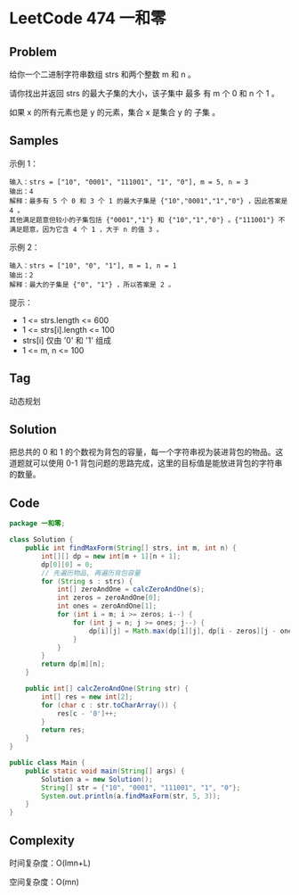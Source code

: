 # LeetCode 474 一和零

## Problem

给你一个二进制字符串数组 strs 和两个整数 m 和 n 。

请你找出并返回 strs 的最大子集的大小，该子集中 最多 有 m 个 0 和 n 个 1 。

如果 x 的所有元素也是 y 的元素，集合 x 是集合 y 的 子集 。

## Samples

示例 1：

```
输入：strs = ["10", "0001", "111001", "1", "0"], m = 5, n = 3
输出：4
解释：最多有 5 个 0 和 3 个 1 的最大子集是 {"10","0001","1","0"} ，因此答案是 4 。
其他满足题意但较小的子集包括 {"0001","1"} 和 {"10","1","0"} 。{"111001"} 不满足题意，因为它含 4 个 1 ，大于 n 的值 3 。
```

示例 2：

```
输入：strs = ["10", "0", "1"], m = 1, n = 1
输出：2
解释：最大的子集是 {"0", "1"} ，所以答案是 2 。
```


提示：

- 1 <= strs.length <= 600
- 1 <= strs[i].length <= 100
- strs[i] 仅由 '0' 和 '1' 组成
- 1 <= m, n <= 100

## Tag

动态规划

## Solution

把总共的 0 和 1 的个数视为背包的容量，每一个字符串视为装进背包的物品。这道题就可以使用 0-1 背包问题的思路完成，这里的目标值是能放进背包的字符串的数量。

## Code

```java
package 一和零;

class Solution {
    public int findMaxForm(String[] strs, int m, int n) {
        int[][] dp = new int[m + 1][n + 1];
        dp[0][0] = 0;
        // 先遍历物品, 再遍历背包容量
        for (String s : strs) {
            int[] zeroAndOne = calcZeroAndOne(s);
            int zeros = zeroAndOne[0];
            int ones = zeroAndOne[1];
            for (int i = m; i >= zeros; i--) {
                for (int j = n; j >= ones; j--) {
                    dp[i][j] = Math.max(dp[i][j], dp[i - zeros][j - ones] + 1);
                }
            }
        }
        return dp[m][n];
    }

    public int[] calcZeroAndOne(String str) {
        int[] res = new int[2];
        for (char c : str.toCharArray()) {
            res[c - '0']++;
        }
        return res;
    }
}

public class Main {
    public static void main(String[] args) {
        Solution a = new Solution();
        String[] str = {"10", "0001", "111001", "1", "0"};
        System.out.println(a.findMaxForm(str, 5, 3));
    }
}
```

## Complexity

时间复杂度：O(lmn+L)

空间复杂度：O(mn)

